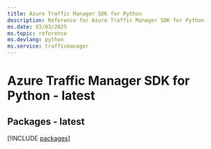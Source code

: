 ```yaml
---
title: Azure Traffic Manager SDK for Python
description: Reference for Azure Traffic Manager SDK for Python
ms.date: 03/03/2025
ms.topic: reference
ms.devlang: python
ms.service: trafficmanager
---
```

# Azure Traffic Manager SDK for Python - latest
## Packages - latest
[!INCLUDE [packages](traffic-manager-index.md)]